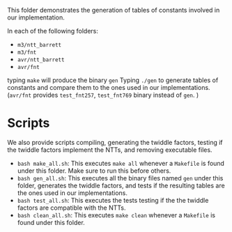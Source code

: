 
This folder demonstrates the generation of tables of constants involved in our implementation.

In each of the following folders:
- `m3/ntt_barrett`
- `m3/fnt`
- `avr/ntt_barrett`
- `avr/fnt`

typing
`make` will produce the binary `gen`
Typing `./gen` to generate tables of constants and compare them to the ones used in our implementations.
(`avr/fnt` provides `test_fnt257`, `test_fnt769` binary instead of `gen`. )

# Scripts

We also provide scripts compiling, generating the twiddle factors, testing if the twiddle factors implement the NTTs, and removing executable files.

- `bash make_all.sh`: This executes `make all` whenever a `Makefile` is found under this folder. Make sure to run this before others.
- `bash gen_all.sh`: This executes all the binary files named `gen` under this folder, generates the twiddle factors, and tests if the resulting tables are the ones used in our implementations.
- `bash test_all.sh`: This executes the tests testing if the the twiddle factors are compatible with the NTTs.
- `bash clean_all.sh`: This executes `make clean` whenever a `Makefile` is found under this folder.


